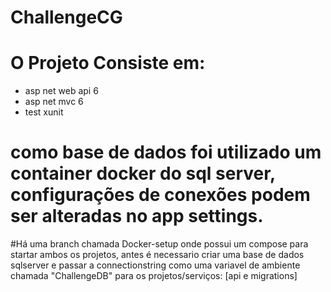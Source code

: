 # ChallengeCG

# O Projeto Consiste em:
- asp net web api 6
- asp net mvc 6
- test xunit

# como base de dados foi utilizado um container docker do sql server, configurações de conexões podem ser alteradas no app settings.


#Há uma branch chamada Docker-setup onde possui um compose para startar ambos os projetos, antes é necessario criar uma base de dados sqlserver e passar a connectionstring como uma variavel de ambiente chamada "ChallengeDB" para os projetos/serviços: [api e migrations]
